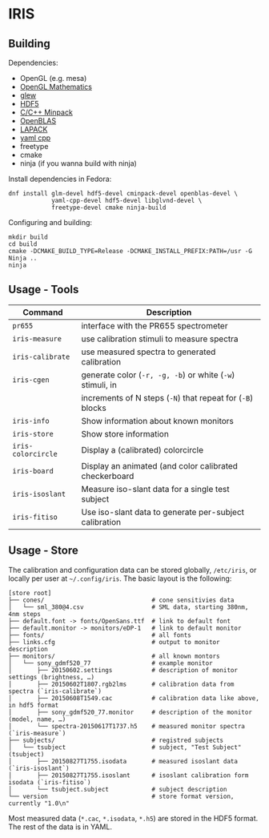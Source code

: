 IRIS
====

Building
--------

Dependencies:

 - OpenGL (e.g. mesa)
 - [OpenGL Mathematics][glm]
 - [glew][glew]
 - [HDF5][hdf5]
 - [C/C++ Minpack][cminpack]
 - [OpenBLAS][openblas]
 - [LAPACK][lapack]
 - [yaml cpp][yaml]
 - freetype
 - cmake
 - ninja (if you wanna build with ninja)

Install dependencies in Fedora:

	dnf install glm-devel hdf5-devel cminpack-devel openblas-devel \
	            yaml-cpp-devel hdf5-devel libglvnd-devel \
				freetype-devel cmake ninja-build

Configuring and building:

	mkdir build
	cd build
	cmake -DCMAKE_BUILD_TYPE=Release -DCMAKE_INSTALL_PREFIX:PATH=/usr -G Ninja ..
	ninja

Usage - Tools
-------------

| Command            | Description                                                |
| ----------------   | ---------------------------------------------------------- |
| `pr655`            | interface with the PR655 spectrometer                      |
| `iris-measure`     | use calibration stimuli to measure spectra                 |
| `iris-calibrate`   | use measured spectra to generated calibration              |
| `iris-cgen`        | generate color (`-r, -g, -b`) or white (`-w`) stimuli, in  |
|                    | increments of N steps (`-N`) that repeat for (`-B`) blocks |
| `iris-info`        | Show information about known monitors                      |
| `iris-store`       | Show store information                                     |
| `iris-colorcircle` | Display a (calibrated) colorcircle                         |
| `iris-board`       | Display an animated (and color calibrated checkerboard     |
| `iris-isoslant`    | Measure iso-slant data for a single test subject           |
| `iris-fitiso`      | Use iso-slant data to generate per-subject calibration     |

Usage - Store
-------------

The calibration and configuration data can be stored globally,
`/etc/iris`, or locally per user at `~/.config/iris`. The basic
layout is the following:

	[store root]
	├── cones/                              # cone sensitivies data
	│   └── sml_380@4.csv                   # SML data, starting 380nm, 4nm steps
	├── default.font -> fonts/OpenSans.ttf  # link to default font
	├── default.monitor -> monitors/eDP-1   # link to default monitor
	├── fonts/                              # all fonts
	├── links.cfg                           # output to monitor description
	├── monitors/                           # all known montors
	│   └── sony_gdmf520_77                 # example monitor
	│       ├── 20150602.settings           # description of monitor settings (brightness, …)
	│       ├── 20150602T1807.rgb2lms       # calibration data from spectra (`iris-calibrate`)
	│       ├── 20150608T1549.cac           # calibration data like above, in hdf5 format
	│       ├── sony_gdmf520_77.monitor     # description of the monitor (model, name, …)
	│       └── spectra-20150617T1737.h5    # measured monitor spectra (`iris-measure`)
	├── subjects/                           # registred subjects
	│   └── tsubject                        # subject, "Test Subject" (tsubject)
	│       ├── 20150827T1755.isodata       # measured isoslant data (`iris-isoslant`)
	│       ├── 20150827T1755.isoslant      # isoslant calibration form isodata (`iris-fitiso`)
	│       └── tsubject.subject            # subject description
	└── version                             # store format version, currently "1.0\n"

Most measured data (`*.cac`, `*.isodata`, `*.h5`) are stored in the HDF5
format. The rest of the data is in YAML.


[glm]: https://glm.g-truc.net/0.9.9/index.html
[glew]: http://glew.sourceforge.net/
[hdf5]: https://www.hdfgroup.org/solutions/hdf5/
[cminpack]: http://devernay.free.fr/hacks/cminpack/
[openblas]: https://www.openblas.net/
[lapack]: http://www.netlib.org/lapack/
[yaml]: https://github.com/jbeder/yaml-cpp

